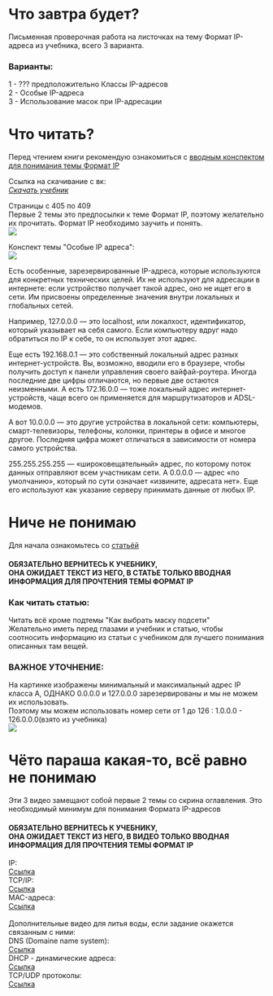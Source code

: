 # Что завтра будет?
Письменная проверочная работа на листочках на тему Формат IP-адреса из учебника, всего 3 варианта.  
<h3>Варианты:</h3>
1 - ??? предположительно Классы IP-адресов  <br/>
2 - Особые IP-адреса  <br/>
3 - Использование масок при IP-адресации  <br/>

# Что читать?
Перед чтением книги рекомендую ознакомиться с <a href="https://vk.com/doc469110391_654537512?hash=Ix9wo57p6rEnNi4wEpSlUEhlH7RfKw1NXLvF5ZuCK1w&dl=yfcVU90DHKjVxwKzsaVZx3HiDInaAyepUOfcHv5Z5vo">вводным конспектом для понимания темы Формат IP</a>

Ссылка на скачивание с вк:  <br/>
<a href="https://vk.com/doc320247948_657002202?hash=sCsTegnZil9tZwczq6ZGbKrPnCN34ZhBOuZuifKXFw0&dl=mTqxkoPLEKSwXxy4vltVpJTwDUMNlAM9OMAogzBLRwg">*Скачать учебник*</a>  <br/>

Страницы с 405 по 409  
Первые 2 темы это предпосылки к теме Формат IP, поэтому желательно их прочитать. Формат IP необходимо заучить и понять.  <br/>
<img src="https://user-images.githubusercontent.com/101831135/225669793-795afe4d-43d7-4a5d-8827-48ad6ed1ad3c.png" />

Конспект темы "Особые IP адреса":<br/>
<img src="https://user-images.githubusercontent.com/101831135/225715138-88d7e349-b97d-4ad1-895c-557539d7f15d.png">

Есть особенные, зарезервированные IP-адреса, которые используются для конкретных технических целей. Их не используют для адресации в интернете: если устройство получает такой адрес, оно не ищет его в сети. Им присвоены определенные значения внутри локальных и глобальных сетей.<br/>

Например, 127.0.0.0 — это localhost, или локалхост, идентификатор, который указывает на себя самого. Если компьютеру вдруг надо обратиться по IP к себе, то он использует этот адрес.<br/>

Еще есть 192.168.0.1 — это собственный локальный адрес разных интернет-устройств. Вы, возможно, вводили его в браузере, чтобы получить доступ к панели управления своего вайфай-роутера. Иногда последние две цифры отличаются, но первые две остаются неизменными. А есть 172.16.0.0 — тоже локальный адрес интернет-устройств, чаще всего он применяется для маршрутизаторов и ADSL-модемов.<br/>

А вот 10.0.0.0 — это другие устройства в локальной сети: компьютеры, смарт-телевизоры, телефоны, колонки, принтеры в офисе и многое другое. Последняя цифра может отличаться в зависимости от номера самого устройства.<br/>

255.255.255.255 — «широковещательный» адрес, по которому поток данных отправляют всем участникам сети. А 0.0.0.0 — адрес «по умолчанию», который по сути означает «извините, адресата нет». Еще его используют как указание серверу принимать данные от любых IP.<br/>
# Ниче не понимаю
Для начала ознакомьтесь со <a href="https://skillbox.ru/media/code/chto-takoe-ipadres-i-maska-podseti-i-zachem-oni-nuzhny/">статьёй</a>  <br/>
<h4>ОБЯЗАТЕЛЬНО ВЕРНИТЕСЬ К УЧЕБНИКУ,<br/> ОНА ОЖИДАЕТ ТЕКСТ ИЗ НЕГО, В СТАТЬЕ ТОЛЬКО ВВОДНАЯ ИНФОРМАЦИЯ ДЛЯ ПРОЧТЕНИЯ ТЕМЫ ФОРМАТ IP</h4>

<h3>Как читать статью:</h3>
Читать всё кроме подтемы "Как выбрать маску подсети"  <br/>
Желательно иметь перед глазами и учебник и статью, чтобы соотносить информацию из статьи с учебником для лучшего понимания описанных там вещей.  <br/>

<h3>ВАЖНОЕ УТОЧНЕНИЕ:</h3>
На картинке изображены минимальный и максимальный адрес IP класса A, ОДНАКО 0.0.0.0 и 127.0.0.0 зарезервированы и мы не можем их использовать.<br/>Поэтому мы можем использовать номер сети от 1 до 126 : 1.0.0.0 - 126.0.0.0(взято из учебника)<br/>
<img src="https://user-images.githubusercontent.com/101831135/225680281-bea2c0ec-40b8-4e71-8597-b32c12204aba.png">

# Чёто параша какая-то, всё равно не понимаю
Эти 3 видео замещают собой первые 2 темы со скрина оглавления. Это необходимый минимум для понимания Формата IP-адресов  
<h4>ОБЯЗАТЕЛЬНО ВЕРНИТЕСЬ К УЧЕБНИКУ,<br/> ОНА ОЖИДАЕТ ТЕКСТ ИЗ НЕГО, В ВИДЕО ТОЛЬКО ВВОДНАЯ ИНФОРМАЦИЯ ДЛЯ ПРОЧТЕНИЯ ТЕМЫ ФОРМАТ IP</h4>
IP:  <br/>
<a href="https://www.youtube.com/watch?v=6tFGoiok0u8">Ссылка</a>  <br/>
TCP/IP:  <br/>
<a href="https://www.youtube.com/watch?v=2I1HnSN1H9o&t=179s">Ссылка</a>  <br/>
MAC-адреса:  <br/>
<a href="https://www.youtube.com/watch?v=C3Ma_QH_-_o">Ссылка</a>  <br/>
  <br/>
Дополнительные видео для литья воды, если задание окажется связанным с ними:  <br/>
DNS (Domaine name system):  <br/>
<a href="https://www.youtube.com/watch?v=t2NMbSarXC4">Ссылка</a>  <br/>
DHCP - динамические адреса:  <br/>
<a href="https://www.youtube.com/watch?v=XPRYaGCkXJ8">Ссылка</a>  <br/>
TCP/UDP протоколы:  <br/>
<a href="https://www.youtube.com/watch?v=yMSJKBQINAc">Ссылка</a>  <br/>
